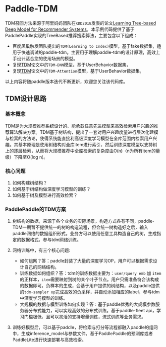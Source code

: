 # Paddle-TDM

TDM召回方法来源于阿里妈妈团队在`KDD2018`发表的论文[Learning Tree-based Deep Model for Recommender Systems](https://arxiv.org/pdf/1801.02294.pdf)，本示例代码提供了基于PaddlePaddle实现的TreeBased推荐搜索算法，主要包含以下组成：

- 百度凤巢触发团队提出的`TDM(Learning to Index)`模型，基于fake数据集，适用于快速调试的paddle-tdm。主要用于理解paddle-tdm的设计原理，高效上手设计适合您的使用场景的模型。
- 复现[TDM](https://arxiv.org/pdf/1801.02294.pdf)论文中的`TDM-DNN`模型，基于UserBehavior数据集，
- 复现[TDM](https://arxiv.org/pdf/1801.02294.pdf)论文中的`TDM-Attention`模型，基于UserBehavior数据集，

以上内容将随paddle版本迭代不断更新，欢迎您关注该代码库。

## TDM设计思路

### 基本概念
TDM是为大规模推荐系统设计的、能承载任意先进模型来高效检索用户兴趣的推荐算法解决方案。TDM基于树结构，提出了一套对用户兴趣度量进行层次化建模与检索的方法论，使得系统能直接利高级深度学习模型在全库范围内检索用户兴趣。其基本原理是使用树结构对全库item进行索引，然后训练深度模型以支持树上的逐层检索，从而将大规模推荐中全库检索的复杂度由O(n)（n为所有item的量级）下降至O(log n)。

### 核心问题

1. 如何构建树结构？
2. 如何基于树结构做深度学习模型的训练？
3. 如何基于树及模型进行高效检索？

### PaddlePaddle的TDM方案

1. 树结构的数据，来源于各个业务的实际场景，构造方式各有不同，paddle-TDM一期暂不提供统一的树的构造流程，但会统一树构造好之后，输入paddle网络的数据组织形式。业务方可以使用任意工具构造自己的树，生成指定的数据格式，参与tdm网络训练。
2. 网络训练中，有三个核心问题:
   
   - 如何组网？答：paddle封装了大量的深度学习OP，用户可以根据需求设计自己的网络结构。
   - 训练数据如何组织？答：tdm的训练数据主要为：`user/query emb` 加 `item`的正样本，`item`需要映射到树的某个叶子节点。用户只需准备符合该构成的数据即可。负样本的生成，会基于用户提供的树结构，以及paddle提供的`tdm-sampler op`完成高效的负采样，并自动添加相应的label，参与tdm中深度学习模型的训练。
   - 大规模的数据与模型训练如何实现？答：基于paddle优秀的大规模参数服务器分布式能力，可以实现高效的分布式训练。基于paddle-fleet api，学习门槛极低，且可以灵活的支持增量训练，流式训练等业务需求。
3. 训练好模型后，可以基于paddle，将检索与打分等流程都融入paddle的组网中，生成inference_model与参数文件，基于PaddlePaddle的预测库或者PaddleLite进行快速部署与高效检索。
